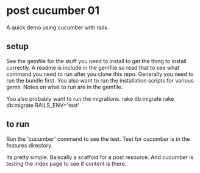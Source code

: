 # post cucumber 01

A quick demo using cucumber with rails.

## setup
See the gemfile for the stuff you need to install to get the thing to install correctly.
A readme is include in the gemfile so read that to see what command you need to run after you clone this repo.
Generally you need to run the bundle first.
You also want to run the installation scripts for various gems. Notes on what to run are in the gemfile.

You also probably want to run the migrations.
rake db:migrate
rake db:migrate RAILS_ENV='test'

## to run

Run the 'cucumber' command to see the test.
Test for cucumber is in the features directory.

Its pretty simple. Baiscally a scaffold for a post resource.
And cucumber is testing the index page to see if content is there.